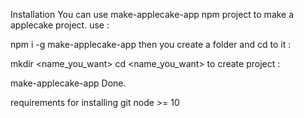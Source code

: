 Installation
You can use make-applecake-app npm project to make a applecake project. use :

npm i -g make-applecake-app
then you create a folder and cd to it :

mkdir <name_you_want>
cd <name_you_want>
to create project :

make-applecake-app
Done.

requirements for installing
git
node >= 10
